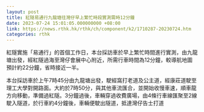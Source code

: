 ```yaml
---
layout: post
title: 紅隧易通行九龍塘往灣仔早上繁忙時段實測需時12分鐘
date: 2023-07-24 15:01:05.000000000 +08:00
link: https://news.rthk.hk/rthk/ch/component/k2/1710287-20230724.htm
categories: rthk
---
```


紅隧實施「易通行」的首個工作日，本台採訪車於早上繁忙時間進行實測，由九龍塘出發，經紅隧過海至灣仔會展中心附近，所需行車時間為12分鐘，較導航地圖預計約22分鐘，省時接近一半。

本台採訪車於上午7時45分由九龍塘出發，駛經窩打老道及公主道，經康莊道駛至理工大學對開路面。大約於7時50分，與其他車流匯合，並開始收慢車速，順車龍方向移動，準備過紅隧。3分鐘過後，車輛穿過收費廣場，由4條行車線匯聚至2線駛入隧道，於行車約4分鐘後，車輛便駛出隧道，抵達灣仔告士打道
